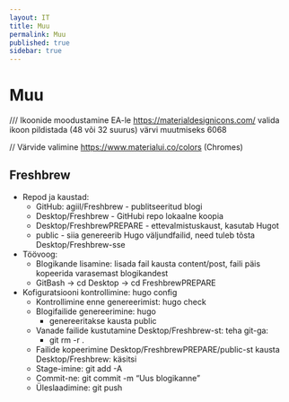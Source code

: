 ```yaml
---
layout: IT
title: Muu
permalink: Muu
published: true
sidebar: true
---
```


# Muu

/// Ikoonide moodustamine EA-le
https://materialdesignicons.com/
valida ikoon
pildistada (48 või 32 suurus)
värvi muutmiseks 6068

// Värvide valimine
https://www.materialui.co/colors (Chromes)

## Freshbrew
- Repod ja kaustad:
  - GitHub: agiil/Freshbrew - publitseeritud blogi
  - Desktop/Freshbrew - GitHubi repo lokaalne koopia
  - Desktop/FreshbrewPREPARE - ettevalmistuskaust, kasutab Hugot
  - public - siia genereerib Hugo väljundfailid, need tuleb tõsta Desktop/Freshbrew-sse
- Töövoog:
  - Blogikande lisamine: lisada fail kausta content/post, faili päis kopeerida varasemast blogikandest
  - GitBash -> cd Desktop -> cd FreshbrewPREPARE
- Kofiguratsiooni kontrollimine: hugo config
  - Kontrollimine enne genereerimist: hugo check
  - Blogifailide genereerimine: hugo
    - genereeritakse kausta public
  - Vanade failide kustutamine Desktop/Freshbrew-st: teha git-ga:
    - git rm -r .
  - Failide kopeerimine Desktop/FreshbrewPREPARE/public-st kausta Desktop/Freshbrew: käsitsi
  - Stage-imine: git add -A
  - Commit-ne: git commit -m “Uus blogikanne”
  - Üleslaadimine: git push
 
